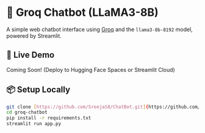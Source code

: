 # 💬 Groq Chatbot (LLaMA3-8B)

A simple web chatbot interface using [Groq](https://groq.com/) and the `llama3-8b-8192` model, powered by Streamlit.

## 🚀 Live Demo

Coming Soon! (Deploy to Hugging Face Spaces or Streamlit Cloud)

## 📦 Setup Locally

```bash
git clone [https://github.com/SreejaS8/ChatBot.git](https://github.com/SreejaS8/ChatBot.git)
cd groq-chatbot
pip install -r requirements.txt
streamlit run app.py
